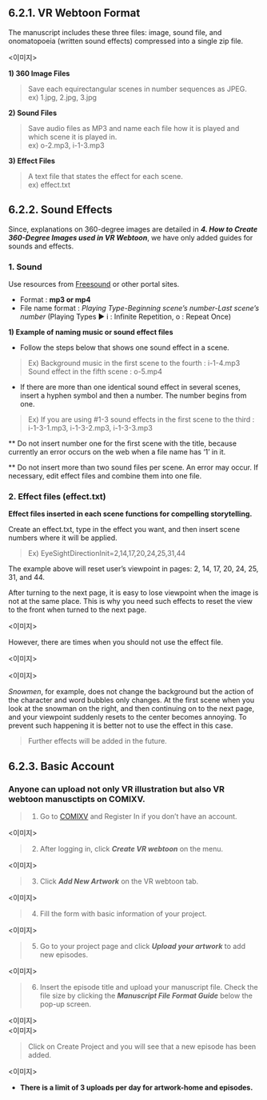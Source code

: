 ## 6.2.1. VR Webtoon Format

The manuscript includes these three files: image, sound file, and onomatopoeia (written sound effects) compressed into a single zip file.

<이미지>

**1)  360 Image Files**
> Save each equirectangular scenes in number sequences as JPEG.  
> ex) 1.jpg, 2.jpg, 3.jpg

**2) Sound Files**
> Save audio files as MP3 and name each file how it is played and which scene it is played in.  
> ex) o-2.mp3, i-1-3.mp3

**3) Effect Files**
>  A text file that states the effect for each scene.  
> ex) effect.txt

## 6.2.2. Sound Effects

Since, explanations on 360-degree images are detailed in **_4. How to Create 360-Degree Images used in VR Webtoon_**, we have only added guides for sounds and effects.

### 1. Sound
Use resources from [Freesound](https://freesound.org/) or other portal sites.

* Format : **mp3 or mp4**
* File name format : _Playing Type-Beginning scene’s number-Last scene’s number_
(Playing Types ▶︎ i : Infinite Repetition, o : Repeat Once)

**1) Example of naming music or sound effect files**

* Follow the steps below that shows one sound effect in a scene.

> Ex) Background music in the first scene to the fourth : i-1-4.mp3
       Sound effect in the fifth scene : o-5.mp4

* If there are more than one identical sound effect in several scenes, insert a hyphen symbol and then a number. The number begins from one.

> Ex) If you are using #1-3 sound effects in the first scene to the third
       : i-1-3-1.mp3, i-1-3-2.mp3, i-1-3-3.mp3

** Do not insert number one for the first scene with the title, because currently an error occurs on the web when a file name has ‘1’ in it.

** Do not insert more than two sound files per scene. An error may occur. If necessary, edit effect files and combine them into one file.

### 2. Effect files (effect.txt)
**Effect files inserted in each scene functions for compelling storytelling.**

Create an effect.txt, type in the effect you want, and then insert scene numbers where it will be applied.

> Ex) EyeSightDirectionInit=2,14,17,20,24,25,31,44

The example above will reset user’s viewpoint in pages: 2, 14, 17, 20, 24, 25, 31, and 44.

After turning to the next page, it is easy to lose viewpoint when the image is not at the same place. This is why you need such effects to reset the view to the front when turned to the next page.

<이미지>

However, there are times when you should not use the effect file.

<이미지>

<이미지>

_Snowmen_, for example, does not change the background but the action of the character and word bubbles only changes. At the first scene when you look at the snowman on the right, and then continuing on to the next page, and your viewpoint suddenly resets to the center becomes annoying. To prevent such happening it is better not to use the effect in this case.

> Further effects will be added in the future.

## 6.2.3. Basic Account

### Anyone can upload not only VR illustration but also VR webtoon manusctipts on COMIXV.

> 1) Go to [COMIXV](https://comixv.com/login) and Register In if you don’t have an account.

<이미지>

> 2) After logging in, click **_Create VR webtoon_** on the menu.

<이미지>

> 3) Click **_Add New Artwork_** on the VR webtoon tab.

<이미지>

> 4) Fill the form with basic information of your project.

<이미지>

> 5) Go to your project page and click **_Upload your artwork_** to add new episodes.

<이미지>

> 6) Insert the episode title and upload your manuscript file. Check the file size by clicking the **_Manuscript File Format Guide_** below the pop-up screen.

<이미지>  
<이미지>

> Click on Create Project and you will see that a new episode has been added.

<이미지>

* **There is a limit of 3 uploads per day for artwork-home and episodes.**


